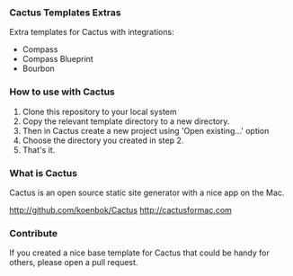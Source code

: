 ### Cactus Templates Extras

Extra templates for Cactus with integrations:

- Compass
- Compass Blueprint
- Bourbon

### How to use with Cactus

1. Clone this repository to your local system 
2. Copy the relevant template directory to a new directory.
3. Then in Cactus create a new project using 'Open existing...' option
4. Choose the directory you created in step 2.
5. That's it.

### What is Cactus

Cactus is an open source static site generator with a nice app on the Mac.

http://github.com/koenbok/Cactus
http://cactusformac.com

### Contribute

If you created a nice base template for Cactus that could be handy for others, please open a pull request.



